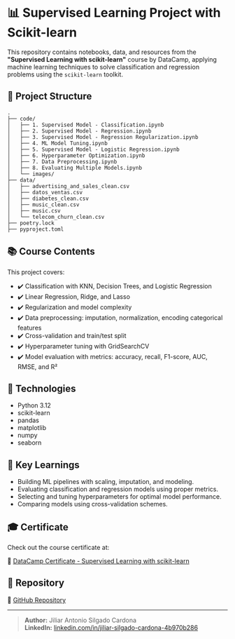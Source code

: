 # 📊 Supervised Learning Project with Scikit-learn

This repository contains notebooks, data, and resources from the **"Supervised Learning with scikit-learn"** course by DataCamp, applying machine learning techniques to solve classification and regression problems using the `scikit-learn` toolkit.

## 📁 Project Structure

```
.
├── code/
│   ├── 1. Supervised Model - Classification.ipynb
│   ├── 2. Supervised Model - Regression.ipynb
│   ├── 3. Supervised Model - Regression Regularization.ipynb
│   ├── 4. ML Model Tuning.ipynb
│   ├── 5. Supervised Model - Logistic Regression.ipynb
│   ├── 6. Hyperparameter Optimization.ipynb
│   ├── 7. Data Preprocessing.ipynb
│   ├── 8. Evaluating Multiple Models.ipynb
│   └── images/
├── data/
│   ├── advertising_and_sales_clean.csv
│   ├── datos_ventas.csv
│   ├── diabetes_clean.csv
│   ├── music_clean.csv
│   ├── music.csv
│   └── telecom_churn_clean.csv
├── poetry.lock
├── pyproject.toml
```

## 📚 Course Contents

This project covers:

- ✔️ Classification with KNN, Decision Trees, and Logistic Regression
- ✔️ Linear Regression, Ridge, and Lasso
- ✔️ Regularization and model complexity
- ✔️ Data preprocessing: imputation, normalization, encoding categorical features
- ✔️ Cross-validation and train/test split
- ✔️ Hyperparameter tuning with GridSearchCV
- ✔️ Model evaluation with metrics: accuracy, recall, F1-score, AUC, RMSE, and R²

## 🧪 Technologies

- Python 3.12
- scikit-learn
- pandas
- matplotlib
- numpy
- seaborn

## 🧠 Key Learnings

- Building ML pipelines with scaling, imputation, and modeling.
- Evaluating classification and regression models using proper metrics.
- Selecting and tuning hyperparameters for optimal model performance.
- Comparing models using cross-validation schemes.

## 🎓 Certificate

Check out the course certificate at:

🔗 [DataCamp Certificate - Supervised Learning with scikit-learn](https://app.datacamp.com/learn/courses/supervised-learning-with-scikit-learn)

## 🔗 Repository

📂 [GitHub Repository](https://github.com/Jiliar/scala-training)

---

> **Author:** Jiliar Antonio Silgado Cardona  
> **LinkedIn:** [linkedin.com/in/jiliar-silgado-cardona-4b970b286](https://www.linkedin.com/in/jiliar-silgado-cardona-4b970b286)
